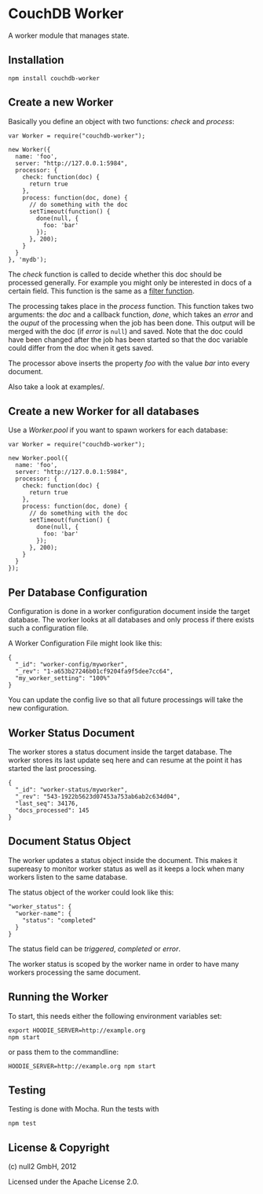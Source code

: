 # CouchDB Worker

A worker module that manages state.


## Installation


    npm install couchdb-worker


## Create a new Worker

Basically you define an object with two functions: _check_ and _process_:

    var Worker = require("couchdb-worker");

    new Worker({
      name: 'foo',
      server: "http://127.0.0.1:5984",
      processor: {
        check: function(doc) {
          return true
        },
        process: function(doc, done) {
          // do something with the doc
          setTimeout(function() {
            done(null, {
              foo: 'bar'
            });
          }, 200);
        }
      }
    }, 'mydb');


The _check_ function is called to decide whether this doc should be processed generally.
For example you might only be interested in docs of a certain field.
This function is the same as a [filter function](http://guide.couchdb.org/draft/notifications.html#filters).

The processing takes place in the  _process_ function.
This function takes two arguments: the _doc_ and a callback function, _done_,
which takes an _error_ and the _ouput_ of the processing when the job has been done.
This output will be merged with the doc (if _error_ is `null`) and saved.
Note that the doc could have been changed after the job has been started
so that the doc variable could differ from the doc when it gets saved.

The processor above inserts the property _foo_ with the value _bar_ into every document.

Also take a look at examples/.


## Create a new Worker for all databases

Use a _Worker.pool_ if you want to spawn workers for each database:

    var Worker = require("couchdb-worker");

    new Worker.pool({
      name: 'foo',
      server: "http://127.0.0.1:5984",
      processor: {
        check: function(doc) {
          return true
        },
        process: function(doc, done) {
          // do something with the doc
          setTimeout(function() {
            done(null, {
              foo: 'bar'
            });
          }, 200);
        }
      }
    });


## Per Database Configuration

Configuration is done in a worker configuration document inside the target database.
The worker looks at all databases and only process if there exists such a configuration file.

A Worker Configuration File might look like this:

    {
      "_id": "worker-config/myworker",
      "_rev": "1-a653b27246b01cf9204fa9f5dee7cc64",
      "my_worker_setting": "100%"
    }

You can update the config live so that all future processings will take the new configuration.


## Worker Status Document

The worker stores a status document inside the target database.
The worker stores its last update seq here and can resume at the point it has started the last processing.

    {
      "_id": "worker-status/myworker",
      "_rev": "543-1922b5623d07453a753ab6ab2c634d04",
      "last_seq": 34176,
      "docs_processed": 145
    }


## Document Status Object

The worker updates a status object inside the document.
This makes it supereasy to monitor worker status as well as
it keeps a lock when many workers listen to the same database.

The status object of the worker could look like this:

    "worker_status": {
      "worker-name": {
        "status": "completed"
      }
    }

The status field can be _triggered_, _completed_ or _error_.

The worker status is scoped by the worker name in order to have many workers
processing the same document.


## Running the Worker

To start, this needs either the following environment variables set:

    export HOODIE_SERVER=http://example.org
    npm start


or pass them to the commandline:

    HOODIE_SERVER=http://example.org npm start


## Testing

Testing is done with Mocha. Run the tests with

    npm test



## License & Copyright

(c) null2 GmbH, 2012

Licensed under the Apache License 2.0.
